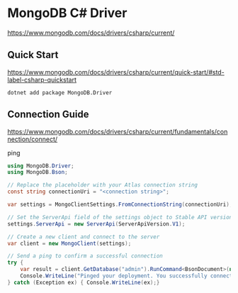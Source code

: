 # MongoDB C# Driver #

<https://www.mongodb.com/docs/drivers/csharp/current/>

## Quick Start ##

<https://www.mongodb.com/docs/drivers/csharp/current/quick-start/#std-label-csharp-quickstart>

``` shell
dotnet add package MongoDB.Driver
```

## Connection Guide ##

<https://www.mongodb.com/docs/drivers/csharp/current/fundamentals/connection/connect/>

ping

``` c#
using MongoDB.Driver;
using MongoDB.Bson;

// Replace the placeholder with your Atlas connection string
const string connectionUri = "<connection string>";

var settings = MongoClientSettings.FromConnectionString(connectionUri);

// Set the ServerApi field of the settings object to Stable API version 1
settings.ServerApi = new ServerApi(ServerApiVersion.V1);

// Create a new client and connect to the server
var client = new MongoClient(settings);

// Send a ping to confirm a successful connection
try {
    var result = client.GetDatabase("admin").RunCommand<BsonDocument>(new BsonDocument("ping", 1));
    Console.WriteLine("Pinged your deployment. You successfully connected to MongoDB!");
} catch (Exception ex) { Console.WriteLine(ex);}
```
